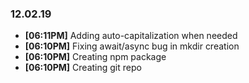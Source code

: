 ### 12.02.19

- **[06:11PM]** Adding auto-capitalization when needed
- **[06:10PM]** Fixing await/async bug in mkdir creation
- **[06:10PM]** Creating npm package
- **[06:10PM]** Creating git repo
